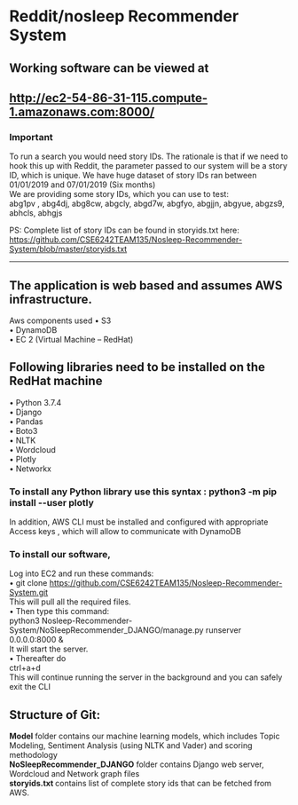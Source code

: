
# Reddit/nosleep Recommender System
## Working software can be viewed at 
 http://ec2-54-86-31-115.compute-1.amazonaws.com:8000/ <br/>
----------------------
### Important
To run a search you would need story IDs. The rationale is that if we need to hook this up with Reddit, the parameter passed to our system will be a story ID, which is unique. We have huge dataset of story IDs ran between 01/01/2019 and 07/01/2019 (Six months) <br/>
We are providing some story IDs, which you can use to test:<br/>
abg1pv , abg4dj, abg8cw, abgcly,  abgd7w, abgfyo, abgjjn, abgyue, abgzs9, abhcls, abhgjs <br/>

PS: Complete list of story IDs can be found in storyids.txt here:
https://github.com/CSE6242TEAM135/Nosleep-Recommender-System/blob/master/storyids.txt


--------------------------------------------
## The application is web based and assumes AWS infrastructure. 
Aws components used
•	S3 <br/>
•	DynamoDB<br/>
•	EC 2 (Virtual Machine – RedHat)<br/>
## Following libraries need to be installed on the RedHat machine
•	Python 3.7.4 <br/>
•	Django <br/>
•	Pandas <br/>
•	Boto3 <br/>
•	NLTK <br/>
•	Wordcloud <br/>
•	Plotly <br/>
•	Networkx <br/>

### To install any Python library use this syntax : python3 -m  pip install --user plotly
In addition, AWS CLI must be installed and configured with appropriate Access keys , which will allow to communicate with DynamoDB

### To install our software, <br/> 
Log into EC2 and run these commands:<br/>
• git clone https://github.com/CSE6242TEAM135/Nosleep-Recommender-System.git <br/>
  This will pull all the required files.<br/>
• Then type this command:<br/> python3 Nosleep-Recommender-System/NoSleepRecommender_DJANGO/manage.py runserver 0.0.0.0:8000 & <br/>
It will start the server. <br/>
• Thereafter do <br/> ctrl+a+d<br/> This will continue running the server in the background and you can safely exit the CLI

## Structure of Git:
<b>Model</b> folder contains our machine learning models, which includes Topic Modeling, Sentiment Analysis (using NLTK and Vader) and scoring methodology <br/>
<b>NoSleepRecommender_DJANGO</b> folder contains Django web server, Wordcloud  and Network graph files <br/>
<b> storyids.txt </b> contains list of complete story ids that can be fetched from AWS.

